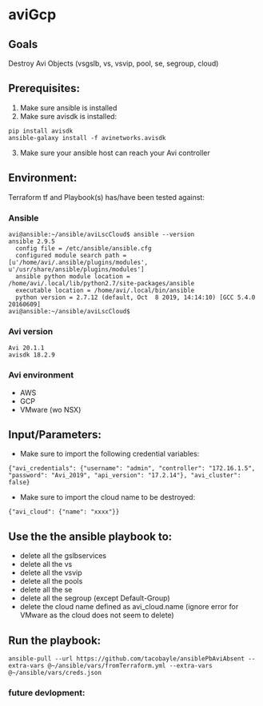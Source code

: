 # aviGcp

## Goals
Destroy Avi Objects (vsgslb, vs, vsvip, pool, se, segroup, cloud)

## Prerequisites:
1. Make sure ansible is installed
2. Make sure avisdk is installed:
```
pip install avisdk
ansible-galaxy install -f avinetworks.avisdk
```
3. Make sure your ansible host can reach your Avi controller

## Environment:

Terraform tf and Playbook(s) has/have been tested against:

### Ansible

```
avi@ansible:~/ansible/aviLscCloud$ ansible --version
ansible 2.9.5
  config file = /etc/ansible/ansible.cfg
  configured module search path = [u'/home/avi/.ansible/plugins/modules', u'/usr/share/ansible/plugins/modules']
  ansible python module location = /home/avi/.local/lib/python2.7/site-packages/ansible
  executable location = /home/avi/.local/bin/ansible
  python version = 2.7.12 (default, Oct  8 2019, 14:14:10) [GCC 5.4.0 20160609]
avi@ansible:~/ansible/aviLscCloud$
```

### Avi version

```
Avi 20.1.1
avisdk 18.2.9
```

### Avi environment

- AWS
- GCP
- VMware (wo NSX)

## Input/Parameters:

- Make sure to import the following credential variables:
```
{"avi_credentials": {"username": "admin", "controller": "172.16.1.5", "password": "Avi_2019", "api_version": "17.2.14"}, "avi_cluster": false}
```
- Make sure to import the cloud name to be destroyed:
```
{"avi_cloud": {"name": "xxxx"}}
```

## Use the the ansible playbook to:
- delete all the gslbservices
- delete all the vs
- delete all the vsvip
- delete all the pools
- delete all the se
- delete all the segroup (except Default-Group)
- delete the cloud name defined as avi_cloud.name (ignore error for VMware as the cloud does not seem to delete)

## Run the playbook:
```
ansible-pull --url https://github.com/tacobayle/ansiblePbAviAbsent --extra-vars @~/ansible/vars/fromTerraform.yml --extra-vars @~/ansible/vars/creds.json
```

### future devlopment:

